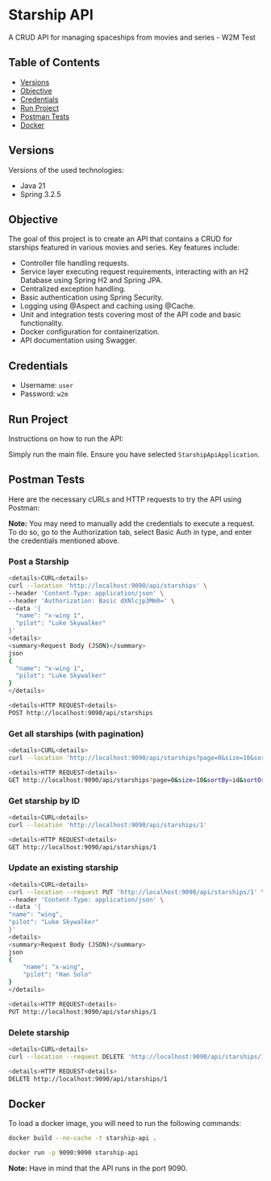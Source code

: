 # Starship API

A CRUD API for managing spaceships from movies and series - W2M Test

## Table of Contents

- [Versions](#versions)
- [Objective](#objective)
- [Credentials](#credentials)
- [Run Project](#run-project)
- [Postman Tests](#postman-tests)
- [Docker](#docker)

## Versions

Versions of the used technologies:

- Java 21
- Spring 3.2.5

## Objective

The goal of this project is to create an API that contains a CRUD for starships featured in various movies and series. Key features include:
- Controller file handling requests.
- Service layer executing request requirements, interacting with an H2 Database using Spring H2 and Spring JPA.
- Centralized exception handling.
- Basic authentication using Spring Security.
- Logging using @Aspect and caching using @Cache.
- Unit and integration tests covering most of the API code and basic functionality.
- Docker configuration for containerization.
- API documentation using Swagger.

## Credentials

- Username: `user`
- Password: `w2m`

## Run Project

Instructions on how to run the API:

Simply run the main file. Ensure you have selected `StarshipApiApplication`.

## Postman Tests

Here are the necessary cURLs and HTTP requests to try the API using Postman:

**Note:** You may need to manually add the credentials to execute a request. To do so, go to the Authorization tab, select Basic Auth in type, and enter the credentials mentioned above.

### Post a Starship

```bash
<details>CURL<details>
curl --location 'http://localhost:9090/api/starships' \
--header 'Content-Type: application/json' \
--header 'Authorization: Basic dXNlcjp3Mm0=' \
--data '{
  "name": "x-wing 1",
  "pilot": "Luke Skywalker"
}'
<details>
<summary>Request Body (JSON)</summary>
json
{
  "name": "x-wing 1",
  "pilot": "Luke Skywalker"
}
</details>
```

```bash
<details>HTTP REQUEST<details>
POST http://localhost:9090/api/starships
```

### Get all starships (with pagination)

```bash
<details>CURL<details>
curl --location 'http://localhost:9090/api/starships?page=0&size=10&sortBy=id&sortOrder=asc'
```

```bash
<details>HTTP REQUEST<details>
GET http://localhost:9090/api/starships?page=0&size=10&sortBy=id&sortOrder=asc
```

### Get starship by ID

```bash
<details>CURL<details>
curl --location 'http://localhost:9090/api/starships/1'
```

```bash
<details>HTTP REQUEST<details>
GET http://localhost:9090/api/starships/1
```

### Update an existing starship

```bash
<details>CURL<details>
curl --location --request PUT 'http://localhost:9090/api/starships/1' \
--header 'Content-Type: application/json' \
--data '{
"name": "wing",
"pilot": "Luke Skywalker"
}'
<details>
<summary>Request Body (JSON)</summary>
json
{
    "name": "x-wing",
    "pilot": "Han Solo"
}
</details>
```

```bash
<details>HTTP REQUEST<details>
PUT http://localhost:9090/api/starships/1
```

### Delete starship

```bash
<details>CURL<details>
curl --location --request DELETE 'http://localhost:9090/api/starships/1'
```

```bash
<details>HTTP REQUEST<details>
DELETE http://localhost:9090/api/starships/1
```

## Docker

To load a docker image, you will need to run the following commands:
```bash
docker build --no-cache -t starship-api .
```
```bash
docker run -p 9090:9090 starship-api
```

**Note:** Have in mind that the API runs in the port 9090.





